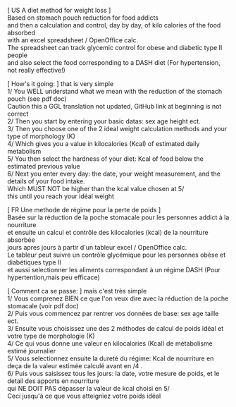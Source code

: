 [ US A diet method for weight loss ]<br />
Based on stomach pouch reduction for food addicts <br />
and then a calculation and control, day by day, of kilo calories of the food absorbed <br />
with an excel spreadsheet / OpenOffice calc. <br />
The spreadsheet can track glycemic control for obese and diabetic type II people <br />
and also select the food corresponding to a DASH diet (For hypertension, not really effective!)

[ How's it going: ] that is very simple<br />
1/ You WELL understand what we mean with the reduction of the stomach pouch (see pdf doc)<br />
   Caution this a GGL translation not updated, GitHub link at beginning is not correct <br /> 
2/ Then you start by entering your basic datas: sex age height ect. <br />
3/ Then you choose one of the 2 ideal weight calculation methods and your type of morphology (K) <br />
4/ Which gives you a value in kilocalories (Kcal) of estimated daily metabolism <br />
5/ You then select the hardness of your diet: Kcal of food below the estimated previous value <br />
6/ Next you enter every day: the date, your weight measurement, and the details of your food intake. <br />
   Which MUST NOT be higher than the kcal value chosen at 5/ <br />
this until you reach your idéal weight <br /> 


[ FR Une methode de régime pour la perte de poids ] <br />
Basée sur la réduction de la poche stomacale pour les personnes addict à la nourriture <br />
et ensuite un calcul et contrôle des kilocalories (kcal) de la nourriture absorbée <br /> 
jours apres jours à partir d'un tableur excel / OpenOffice calc. <br />
Le tableur peut suivre un contrôle glycémique pour les personnes obèse et diabétiques type II <br />
et aussi selectionner les aliments correspondant à un régime DASH (Pour hypertention,mais peu efficace) <br />

[ Comment ca se passe: ] mais c'est très simple<br />
1/ Vous comprenez BIEN ce que l'on veux dire avec la réduction de la poche stomacale (voir pdf doc)<br />
2/ Puis vous commencez par rentrer vos données de base: sex age taille ect. <br />
3/ Ensuite vous choisissez une des 2 méthodes de calcul de poids idéal et votre type de morphologie (K) <br />
4/ Ce qui vous donne une valeur en kilocalories (Kcal) de métabolisme estimé journalier  <br />
5/ Vous selectionnez ensuite la dureté du régime: Kcal de nourriture en deça de la valeur estimée calculé avant en /4 . <br />
6/ Puis vous saisissez tous les jours: la date, votre mesure de poids, et le detail des apports en nourriture  <br />
   qui NE DOIT PAS dépasser la valeur de kcal choisi en 5/ <br />
Ceci jusqu'à ce que vous atteigniez votre poids idéal <br />
  
